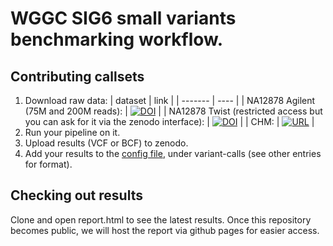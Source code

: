 # WGGC SIG6 small variants benchmarking workflow.

## Contributing callsets

1. Download raw data:
   | dataset | link |
   | ------- | ---- |
   | NA12878 Agilent (75M and 200M reads): | [![DOI](https://zenodo.org/badge/DOI/10.5281/zenodo.6513789.svg)](https://doi.org/10.5281/zenodo.6513789) |
   | NA12878 Twist (restricted access but you can ask for it via the zenodo interface): | [![DOI](https://zenodo.org/badge/DOI/10.5281/zenodo.6907125.svg)](https://doi.org/10.5281/zenodo.6907125) |
   | CHM: | [![URL](https://img.shields.io/badge/github-lh3%2FCHM--eval-orange)](https://github.com/lh3/CHM-eval) |
2. Run your pipeline on it.
3. Upload results (VCF or BCF) to zenodo.
4. Add your results to the [config file](https://github.com/koesterlab/benchmarking-ngscn-sig4/blob/main/config/config.yaml), under variant-calls (see other entries for format).

## Checking out results

Clone and open report.html to see the latest results. Once this repository becomes public, we will host the report via github pages for easier access.
